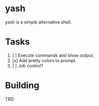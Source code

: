 # yash

yash is a simple alternative shell.

# Tasks
1. [ ] Execute commands and show output.
2. [x] Add pretty colors to prompt.
3. [ ] Job control?

# Building
TBD

